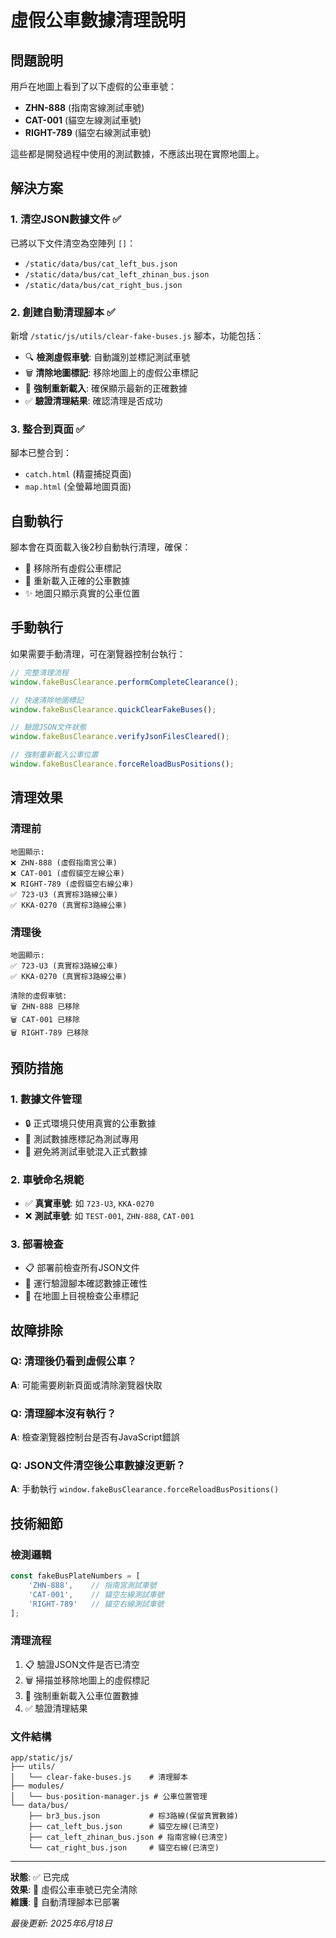 # 虛假公車數據清理說明

## 問題說明

用戶在地圖上看到了以下虛假的公車車號：
- **ZHN-888** (指南宮線測試車號)
- **CAT-001** (貓空左線測試車號)  
- **RIGHT-789** (貓空右線測試車號)

這些都是開發過程中使用的測試數據，不應該出現在實際地圖上。

## 解決方案

### 1. 清空JSON數據文件 ✅

已將以下文件清空為空陣列 `[]`：
- `/static/data/bus/cat_left_bus.json`
- `/static/data/bus/cat_left_zhinan_bus.json` 
- `/static/data/bus/cat_right_bus.json`

### 2. 創建自動清理腳本 ✅

新增 `/static/js/utils/clear-fake-buses.js` 腳本，功能包括：
- 🔍 **檢測虛假車號**: 自動識別並標記測試車號
- 🗑️ **清除地圖標記**: 移除地圖上的虛假公車標記
- 🔄 **強制重新載入**: 確保顯示最新的正確數據
- ✅ **驗證清理結果**: 確認清理是否成功

### 3. 整合到頁面 ✅

腳本已整合到：
- `catch.html` (精靈捕捉頁面)
- `map.html` (全螢幕地圖頁面)

## 自動執行

腳本會在頁面載入後2秒自動執行清理，確保：
- 🚫 移除所有虛假公車標記
- 📱 重新載入正確的公車數據
- ✨ 地圖只顯示真實的公車位置

## 手動執行

如果需要手動清理，可在瀏覽器控制台執行：

```javascript
// 完整清理流程
window.fakeBusClearance.performCompleteClearance();

// 快速清除地圖標記
window.fakeBusClearance.quickClearFakeBuses();

// 驗證JSON文件狀態
window.fakeBusClearance.verifyJsonFilesCleared();

// 強制重新載入公車位置
window.fakeBusClearance.forceReloadBusPositions();
```

## 清理效果

### 清理前
```
地圖顯示:
❌ ZHN-888 (虛假指南宮公車)
❌ CAT-001 (虛假貓空左線公車)  
❌ RIGHT-789 (虛假貓空右線公車)
✅ 723-U3 (真實棕3路線公車)
✅ KKA-0270 (真實棕3路線公車)
```

### 清理後
```
地圖顯示:
✅ 723-U3 (真實棕3路線公車)
✅ KKA-0270 (真實棕3路線公車)

清除的虛假車號:
🗑️ ZHN-888 已移除
🗑️ CAT-001 已移除
🗑️ RIGHT-789 已移除
```

## 預防措施

### 1. 數據文件管理
- 🔒 正式環境只使用真實的公車數據
- 📝 測試數據應標記為測試專用
- 🚫 避免將測試車號混入正式數據

### 2. 車號命名規範
- ✅ **真實車號**: 如 `723-U3`, `KKA-0270`
- ❌ **測試車號**: 如 `TEST-001`, `ZHN-888`, `CAT-001`

### 3. 部署檢查
- 📋 部署前檢查所有JSON文件
- 🧪 運行驗證腳本確認數據正確性
- 👀 在地圖上目視檢查公車標記

## 故障排除

### Q: 清理後仍看到虛假公車？
**A**: 可能需要刷新頁面或清除瀏覽器快取

### Q: 清理腳本沒有執行？
**A**: 檢查瀏覽器控制台是否有JavaScript錯誤

### Q: JSON文件清空後公車數據沒更新？
**A**: 手動執行 `window.fakeBusClearance.forceReloadBusPositions()`

## 技術細節

### 檢測邏輯
```javascript
const fakeBusPlateNumbers = [
    'ZHN-888',    // 指南宮測試車號
    'CAT-001',    // 貓空左線測試車號  
    'RIGHT-789'   // 貓空右線測試車號
];
```

### 清理流程
1. 📋 驗證JSON文件是否已清空
2. 🗑️ 掃描並移除地圖上的虛假標記
3. 🔄 強制重新載入公車位置數據
4. ✅ 驗證清理結果

### 文件結構
```
app/static/js/
├── utils/
│   └── clear-fake-buses.js    # 清理腳本
├── modules/
│   └── bus-position-manager.js # 公車位置管理
└── data/bus/
    ├── br3_bus.json           # 棕3路線(保留真實數據)
    ├── cat_left_bus.json      # 貓空左線(已清空)
    ├── cat_left_zhinan_bus.json # 指南宮線(已清空)
    └── cat_right_bus.json     # 貓空右線(已清空)
```

---

**狀態**: ✅ 已完成  
**效果**: 🎯 虛假公車車號已完全清除  
**維護**: 🔄 自動清理腳本已部署  

*最後更新: 2025年6月18日*
